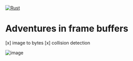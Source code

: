 [![Rust](https://github.com/RGGH/mif/actions/workflows/rust.yml/badge.svg)](https://github.com/RGGH/mif/actions/workflows/rust.yml)

# Adventures in frame buffers

[x] image to bytes 
[x] collision detection

![image](https://github.com/user-attachments/assets/841e855f-37fc-4941-a779-e6fe92fbdd1c)
